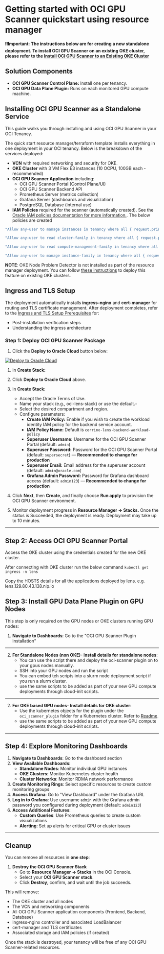 # Getting started with OCI GPU Scanner quickstart using resource manager

**❗❗Important: The instructions below are for creating a new standalone deployment. To install OCI GPU Scanner on an existing OKE cluster, please refer to the [Install OCI GPU Scanner to an Existing OKE Cluster](GETTING_STARTED_HELM_DEPLOY.md)**

## Solution Components

- **OCI GPU Scanner Control Plane:** Install one per tenancy.
- **OCI GPU Data Plane Plugin:** Runs on each monitored GPU compute machine.


## Installing OCI GPU Scanner as a Standalone Service

This guide walks you through installing and using OCI GPU Scanner in your OCI Tenancy.

The quick start resource manager/terraform template installs everything in one deployment in your OCI tenancy. Below is the breakdown of the services deployed:

- **VCN** with required networking and security for OKE.
- **OKE Cluster** with 3 VM Flex E3 instances (10 OCPU, 100GB each - recommended)
- **OCI GPU Scanner Application** including:
   - OCI GPU Scanner Portal (Control Plane/UI)
   - OCI GPU Scanner Backend API
   - Prometheus Server (metrics collection)
   - Grafana Server (dashboards and visualization)
   - PostgreSQL Database (internal use)
- **IAM Policies** required for the scanner (automatically created).
See the [Oracle IAM policies documentation for more information.](https://docs.oracle.com/en-us/iaas/Content/Identity/policieshow/Policy_Basics.htm).
The below policies are created
``` bash
"Allow any-user to manage instances in tenancy where all { request.principal.type = 'workload', request.principal.namespace = 'lens', request.principal.service_account = 'corrino-lens-backend-sa', request.principal.cluster_id = '${var.cluster_ocid}' }",

"Allow any-user to read cluster-family in tenancy where all { request.principal.type = 'workload', request.principal.namespace = 'lens', request.principal.service_account = 'corrino-lens-backend-sa', request.principal.cluster_id = '${var.cluster_ocid}' }",

"Allow any-user to read compute-management-family in tenancy where all { request.principal.type = 'workload', request.principal.namespace = 'lens', request.principal.service_account = 'corrino-lens-backend-sa', request.principal.cluster_id = '${var.cluster_ocid}' }",

"Allow any-user to manage instance-family in tenancy where all { request.principal.type = 'workload', request.principal.namespace = 'lens', request.principal.service_account = 'corrino-lens-backend-sa', request.principal.cluster_id = '${var.cluster_ocid}' }"
```

**NOTE**: OKE Node Problem Detector is not installed as part of the resource manager deployment. You can follow [these instructions](/OKE_NPD_DEPLOY.md) to deploy this feature on existing OKE clusters. 

## Ingress and TLS Setup

The deployment automatically installs **ingress-nginx** and **cert-manager** for routing and TLS certificate management. After deployment completes, refer to the [Ingress and TLS Setup Prerequisites](INGRESS_AND_TLS_SETUP.md) for:
- Post-installation verification steps
- Understanding the ingress architecture

### Step 1: Deploy OCI GPU Scanner Package

1. Click the **Deploy to Oracle Cloud** button below:

[![Deploy to Oracle Cloud](https://oci-resourcemanager-plugin.plugins.oci.oraclecloud.com/latest/deploy-to-oracle-cloud.svg)](https://cloud.oracle.com/resourcemanager/stacks/create?zipUrl=https://github.com/oracle-quickstart/oci-gpu-scanner/releases/latest/download/oci-gpu-scanner-deploy.zip)

1. In **Create Stack:**

1. Click **Deploy to Oracle Cloud** above.
2. In **Create Stack**:
   - Accept the Oracle Terms of Use.
   - Name your stack (e.g., oci-lens-stack) or use the default.- 
   - Select the desired compartment and region. 
   - Configure parameters:
      - **Create IAM Policy:** Enable if you wish to create the workload identity IAM policy for the backend service account.
      - **IAM Policy Name:** Default is `corrino-lens-backend-workload-policy`
      - **Superuser Username:** Username for the OCI GPU Scanner Portal (default: `admin`)
      - **Superuser Password:** Password for the OCI GPU Scanner Portal (default: `supersecret`) — **Recommended to change for production**
      - **Superuser Email:** Email address for the superuser account (default: `admin@oracle.com`)
      - **Grafana Admin Password:** Password for Grafana dashboard access (default: `admin123`) — **Recommended to change for production**
3. Click **Next**, then **Create**, and finally choose **Run apply** to provision the OCI GPU Scanner environment.
4. Monitor deployment progress in **Resource Manager → Stacks.** Once the status is Succeeded, the deployment is ready. Deployment may take up to 10 minutes. 

---

## Step 2: Access OCI GPU Scanner Portal

Access the OKE cluster using the credentials created for the new OKE cluster.

After connecting with OKE cluster run the below command
```kubectl get ingress -n lens```

Copy the HOSTS details for all the applications deployed by lens. e.g. lens.129.80.43.138.nip.io 



## Step 3: Install GPU Data Plane Plugin on GPU Nodes

This step is only required on the GPU nodes or OKE clusters running GPU nodes:

1. **Navigate to Dashboards**: Go to the "OCI GPU Scanner Plugin Installation"
---
2. **For Standalone Nodes (non OKE)- Install details for standalone nodes**:
   - You can use the script there and deploy the oci-scanner plugin on to your gpus nodes manually. 
   - SSH into your GPU nodes and run the script
   - You can embed teh scripts into a slurm node deployment script if you run a slurm cluster.
   - use the same scripts to be added as part of your new GPU compute deployments through cloud-init scripts.
---
2. **For OKE based GPU nodes- Install details for OKE  cluster**:
   - Use the kubernetes objects for the plugin under the `oci_scanner_plugin` folder for a Kubernetes cluster. Refer to [Readme](oci_scanner_plugin/README.md).
   - use the same scripts to be added as part of your new GPU compute deployments through cloud-init scripts.
---

## Step 4: Explore Monitoring Dashboards

1. **Navigate to Dashboards**: Go to the dashboard section
2. **View Available Dashboards**:
   - **Standalone Nodes**: Monitor individual GPU instances
   - **OKE Clusters**: Monitor Kubernetes cluster health
   - **Cluster Networks**: Monitor RDMA network performance
3. **Create Monitoring Rings**: Select specific resources to create custom monitoring groups
4. **Access Grafana**: Go to "View Dashboard" under the Grafana URL
5. **Log in to Grafana**: Use username `admin` with the Grafana admin password you configured during deployment (default: `admin123`)
6. **Access Additional Features**:
   - **Custom Queries**: Use Prometheus queries to create custom visualizations
   - **Alerting**: Set up alerts for critical GPU or cluster issues

---

## Cleanup

You can remove all resources in **one step**:

1. **Destroy the OCI GPU Scanner Stack**
   - Go to **Resource Manager → Stacks** in the OCI Console.
   - Select your **OCI GPU Scanner stack**.
   - Click **Destroy**, confirm, and wait until the job succeeds.

This will remove:
- The OKE cluster and all nodes
- The VCN and networking components
- All OCI GPU Scanner application components (Frontend, Backend, Database)
- Ingress-nginx controller and associated LoadBalancer
- cert-manager and TLS certificates
- Associated storage and IAM policies (if created)

Once the stack is destroyed, your tenancy will be free of any OCI GPU Scanner-related resources.
